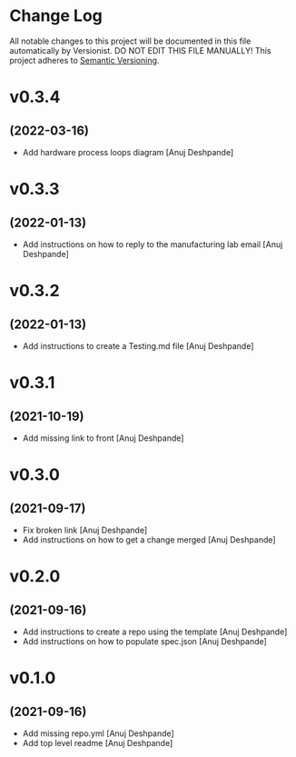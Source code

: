 # Change Log

All notable changes to this project will be documented in this file
automatically by Versionist. DO NOT EDIT THIS FILE MANUALLY!
This project adheres to [Semantic Versioning](http://semver.org/).

# v0.3.4
## (2022-03-16)

* Add hardware process loops diagram [Anuj Deshpande]

# v0.3.3
## (2022-01-13)

* Add instructions on how to reply to the manufacturing lab email [Anuj Deshpande]

# v0.3.2
## (2022-01-13)

* Add instructions to create a Testing.md file [Anuj Deshpande]

# v0.3.1
## (2021-10-19)

* Add missing link to front [Anuj Deshpande]

# v0.3.0
## (2021-09-17)

* Fix broken link [Anuj Deshpande]
* Add instructions on how to get a change merged [Anuj Deshpande]

# v0.2.0
## (2021-09-16)

* Add instructions to create a repo using the template [Anuj Deshpande]
* Add instructions on how to populate spec.json [Anuj Deshpande]

# v0.1.0
## (2021-09-16)

* Add missing repo.yml [Anuj Deshpande]
* Add top level readme [Anuj Deshpande]
